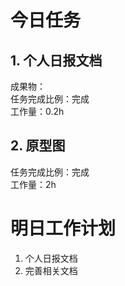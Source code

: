 # 今日任务

## 1. 个人日报文档
成果物：  
任务完成比例：完成  
工作量：0.2h  
## 2. 原型图
任务完成比例：完成  
工作量：2h


# 明日工作计划
1. 个人日报文档
2. 完善相关文档